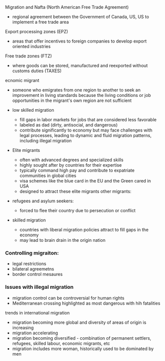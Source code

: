 Migration and Nafta (North American Free Trade Agreement)
- regional agreement between the Government of Canada, US, US to implement a free trade area

Export processing zones (EPZ)
- areas that offer incentives to foreign companies to develop export oriented industries

Free trade zones (FTZ)
- where goods can be stored, manufactured and reexported without customs duties (TAXES)

ecnomic migrant
- someone who emigrates from one region to another to seek an improvement in living standards because the living conditions or job opportunities in the migrant's own region are not sufficient

- low skilled migration
	- fill gaps in labor markets for jobs that are considered less favorable
	- labeled as dad (dirty, antisocial, and dangerous)
	- contribute significantly to economy but may face challenges with legal processes, leading to dynamic and fluid migration patterns, including illegal migration
- Elite migrants
	- often with advanced degrees and specialized skills
	- highly sought after by countries for their expertise
	- typically command high pay and contribute to expatriate communities in global cities
	- visa schemes like the blue card in the EU and the Green cared in USA
	- designed to attract these elite migrants
other migrants:
- refugees and asylum seekers:
	- forced to flee their country due to persecution or conflict
- skilled migration
	- countries with liberal migration policies attract to fill gaps in the economy
	- may lead to brain drain in the origin nation


### Controlling migraiton:
- legal restrictions
- bilateral agreemetns
- border control mesaures


### Issues with illegal migration
- migration control can be controversial for human rights
- Mediterranean crossing highlighted as most dangerous with hih fatalities


trends in international migration
- migration becoming more global and diversity of areas of origin is increasing
- migration accelerating
- migration becoming diversified - combination of permanent settlers, refugees, skilled labour, economic migrants, etc
- migration includes more woman, historically used to be dominated by men




